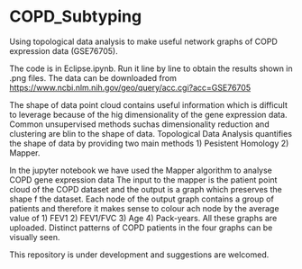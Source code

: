 # COPD_Subtyping
Using topological data analysis to make useful network graphs of COPD expression data (GSE76705).


The code is in Eclipse.ipynb. Run it line by line to obtain the results shown in .png files. 
The data can be downloaded from https://www.ncbi.nlm.nih.gov/geo/query/acc.cgi?acc=GSE76705

The shape of  data point cloud contains useful information which is difficult to leverage because of the hig dimensionality of the gene expression data. Common unsupervised methods suchas dimensionality reduction and clustering are blin to the shape of data. Topological Data Analysis quantifies the shape of data by providing two main methods 1) Pesistent Homology 2) Mapper. 

In the jupyter notebook we have used the Mapper algorithm to analyse COPD gene expression data The input to the mapper is the patient point cloud of the COPD dataset and the output is a graph which preserves the shape f the dataset. Each node of the output graph contains a group of patients and therefore it makes sense to colour ach node by  the average value of 1) FEV1 2) FEV1/FVC 3) Age 4) Pack-years. All these graphs are uploaded. 
Distinct patterns of COPD patients in the four graphs can be visually  seen. 

This repository is under development and suggestions are welcomed. 
